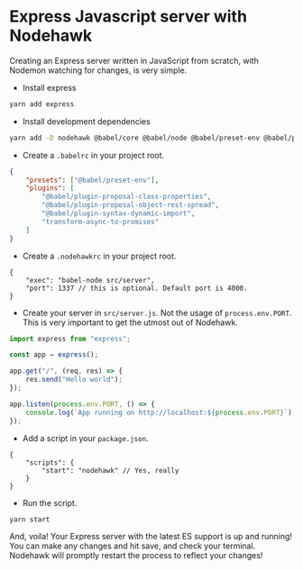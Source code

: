 # Express Javascript server with Nodehawk

Creating an Express server written in JavaScript from scratch, with Nodemon
watching for changes, is very simple.

-   Install express

```bash
yarn add express
```

-   Install development dependencies

```bash
yarn add -D nodehawk @babel/core @babel/node @babel/preset-env @babel/plugin-proposal-class-properties @babel/plugin-proposal-object-rest-spread @babel/plugin-syntax-dynamic-import babel-plugin-transform-async-to-promises
```

-   Create a `.babelrc` in your project root.

```json
{
    "presets": ["@babel/preset-env"],
    "plugins": [
        "@babel/plugin-proposal-class-properties",
        "@babel/plugin-proposal-object-rest-spread",
        "@babel/plugin-syntax-dynamic-import",
        "transform-async-to-promises"
    ]
}
```

-   Create a `.nodehawkrc` in your project root.

```jsonc
{
    "exec": "babel-node src/server",
    "port": 1337 // this is optional. Default port is 4000.
}
```

-   Create your server in `src/server.js`. Not the usage of `process.env.PORT`.
    This is very important to get the utmost out of Nodehawk.

```javascript
import express from "express";

const app = express();

app.get("/", (req, res) => {
    res.send("Hello world");
});

app.listen(process.env.PORT, () => {
    console.log(`App running on http://localhost:${process.env.PORT}`);
});
```

-   Add a script in your `package.json`.

```jsonc
{
    "scripts": {
        "start": "nodehawk" // Yes, really
    }
}
```

-   Run the script.

```bash
yarn start
```

And, voila! Your Express server with the latest ES support is up and running!
You can make any changes and hit save, and check your terminal. Nodehawk will
promptly restart the process to reflect your changes!
